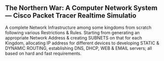 ## The Northern War: A Computer Network System — Cisco Packet Tracer Realtime Simulatio

A complete Network Infrastructure among some kingdoms from scratch following various Restrictions & Rules. Starting from generating an appropriate Network Address & creating SUBNETS on that for each Kingdom, allocating IP address for different devices to developing STATIC & DYNAMIC ROUTING, establishing DNS, DHCP, WEB & EMAIL servers; all based on hard and fast requirements.
